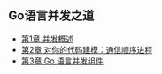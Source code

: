 ## Go语言并发之道
- [第1章 并发概述](chapter1.md)
- [第2章 对你的代码建模：通信顺序进程](chapter2.md)
- [第3章 Go 语言并发组件](chapter3.md)
